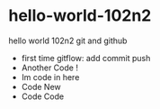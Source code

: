 # hello-world-102n2
hello world 102n2 git and github
- first time gitflow: add commit push 
- Another Code !
- Im code in here
- Code New 
- Code Code
